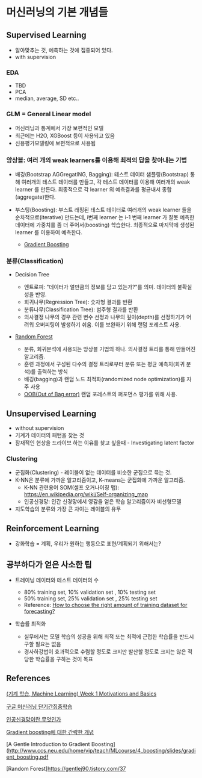 
머신러닝의 기본 개념들
=====================

Supervised Learning 
----------------------
 - 알아맞추는 것, 예측하는 것에 집중되어 있다. 
 - with supervision 

### EDA 
 - TBD 
 - PCA 
 - median, average, SD etc..
 
### GLM = General Linear model
 - 머신러닝과 통계에서 가장 보편적인 모델
 - 최근에는 H2O, XGBoost 등이 사용되고 있음
 - 신용평가모델링에 보편적으로 사용됨 

### 앙상블: 여러 개의 weak learners를 이용해 최적의 답을 찾아내는 기법
 - 배깅(Bootstrap AGGregatING, Bagging):
테스트 데이터 샘플링(Bootstrap) 통해 여러개의 테스트 데이터를 만들고, 각 테스트 데이터를 이용해 여러개의 weak learner 를 만든다. 최종적으로 각 learner 의 예측결과를 평균내서 종합(aggregate)한다.


 - 부스팅(Boosting):  부스트 래핑된 테스트 데이터로 여러개의 weak learner 들을 순차적으로(iterative) 만드는데, i번째 learner 는 i-1 번째 learner 가 잘못 예측한 데이터에 가중치를 좀 더 주어서(boosting) 학습한다. 최종적으로 마지막에 생성된 learner 를 이용하여 예측한다.   
   - [Gradient Boosting](https://github.com/Aliceleeme/TIL/blob/master/DataScience/MachineLearning/Gradient-boosting.md)


### 분류(Classification) 
 - Decision Tree 
   - 엔트로피: "데이터가 얼만큼의 정보를 담고 있는가?"를 의미. 데이터의 불확실성을 반영.  
   - 회귀나무(Regression Tree): 숫자형 결과를 반환
   - 분류나무(Classification Tree): 범주형 결과를 반환 
   - 의사결정 나무의 경우 관련 변수 선정과 나무의 깊이(depth)를 선정하기가 어려워 오버피팅이 발생하기 쉬움. 이를 보완하기 위해 랜덤 포레스트 사용.


 - [Random Forest](https://ko.wikipedia.org/wiki/랜덤_포레스트#랜덤_포레스트)
   - 분류, 회귀분석에 사용되는 앙상블 기법의 하나. 의사결정 트리를 통해 만들어진 알고리즘. 
   - 훈련 과정에서 구성된 다수의 결정 트리로부터 분류 또는 평균 예측치(회귀 분석)를 출력하는 방식
   - 배깅(bagging)과 랜덤 노드 최적화(randomized node optimization)를 자주 사용
   - [OOB(Out of Bag error)](https://gentlej90.tistory.com/37) 랜덤 포레스트의 퍼포먼스 평가를 위해 사용.



Unsupervised Learning 
----------------------
 - without supervision
 - 기계가 데이터의 패턴을 찾는 것 
 - 잠재적인 현상을 드라이브 하는 이유를 찾고 싶을때 - Investigating latent factor
 
### Clustering 
 - 군집화(Clustering) - 레이블이 없는 데이터를 비슷한 군집으로 묶는 것.
 - K-NN은 분류에 가까운 알고리즘이고, K-means는 군집화에 가까운 알고리즘.
   + K-NN 관련용어 SOM(셀프 오거나이징 맵): https://en.wikipedia.org/wiki/Self-organizing_map
   + 인공신경망: 인간 신경망에서 영감을 얻은 학습 알고리즘이자 비선형모델
 - 지도학습의 분류와 가장 큰 차이는 레이블의 유무


## Reinforcement Learning 
 - 강화학습 = 계획, 우리가 원하는 행동으로 표현/계획되기 위해서는?


## 공부하다가 얻은 사소한 팁 
 - 트레이닝 데이터와 테스트 데이터의 수
   + 80% training set, 10% validation set , 10% testing set
   + 50% training set, 25% validation set , 25% testing set
   + Reference: [How to choose the right amount of training dataset for forecasting?](https://stackoverflow.com/questions/38358465/how-to-choose-the-right-amount-of-training-dataset-for-forecasting/38362005#38362005)

 - 학습률 최적화
   + 실무에서는 모델 학습의 성공을 위해 최적 또는 최적에 근접한 학습률을 반드시 구할 필요는 없음
   + 경사하강법이 효과적으로 수렴할 정도로 크지만 발산할 정도로 크지는 않은 적당한 학습률을 구하는 것이 목표
 

References
-----------
[(기계 학습, Machine Learning) Week 1 Motivations and Basics](https://www.youtube.com/watch?v=sDG1Y1vxOjs&index=2&list=PLt9QR0WkC4WVszuogbmIIHIIQ2RMI78RC)

[구글 머신러닝 단기간집중학습](https://www.youtube.com/watch?v=sDG1Y1vxOjs&index=2&list=PLt9QR0WkC4WVszuogbmIIHIIQ2RMI78RC)

[인공신경망이란 무엇인가](http://blog.lgcns.com/1359) 

[Gradient boosting에 대한 간략한 개념](http://4four.us/article/2017/05/gradient-boosting-simply)

[A Gentle Introduction to Gradient Boosting](http://www.ccs.neu.edu/home/vip/teach/MLcourse/4_boosting/slides/gradient_boosting.pdf

[Random Forest]https://gentlej90.tistory.com/37
